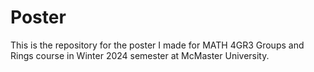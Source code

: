 # Poster
This is the repository for the poster I made for MATH 4GR3 Groups and Rings course in Winter 2024 semester at McMaster University. 
